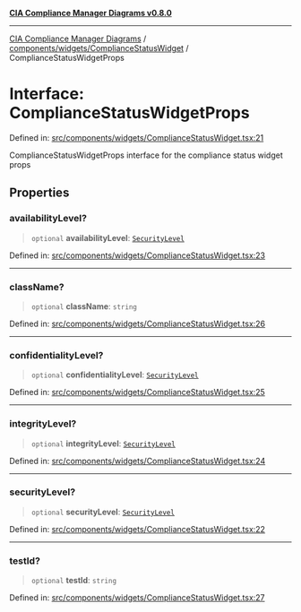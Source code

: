 [**CIA Compliance Manager Diagrams v0.8.0**](../../../../README.md)

***

[CIA Compliance Manager Diagrams](../../../../modules.md) / [components/widgets/ComplianceStatusWidget](../README.md) / ComplianceStatusWidgetProps

# Interface: ComplianceStatusWidgetProps

Defined in: [src/components/widgets/ComplianceStatusWidget.tsx:21](https://github.com/Hack23/cia-compliance-manager/blob/9d71808d079d754f4b85858b6e4ea1bff990b076/src/components/widgets/ComplianceStatusWidget.tsx#L21)

ComplianceStatusWidgetProps interface for the compliance status widget props

## Properties

### availabilityLevel?

> `optional` **availabilityLevel**: [`SecurityLevel`](../../../../types/cia/type-aliases/SecurityLevel.md)

Defined in: [src/components/widgets/ComplianceStatusWidget.tsx:23](https://github.com/Hack23/cia-compliance-manager/blob/9d71808d079d754f4b85858b6e4ea1bff990b076/src/components/widgets/ComplianceStatusWidget.tsx#L23)

***

### className?

> `optional` **className**: `string`

Defined in: [src/components/widgets/ComplianceStatusWidget.tsx:26](https://github.com/Hack23/cia-compliance-manager/blob/9d71808d079d754f4b85858b6e4ea1bff990b076/src/components/widgets/ComplianceStatusWidget.tsx#L26)

***

### confidentialityLevel?

> `optional` **confidentialityLevel**: [`SecurityLevel`](../../../../types/cia/type-aliases/SecurityLevel.md)

Defined in: [src/components/widgets/ComplianceStatusWidget.tsx:25](https://github.com/Hack23/cia-compliance-manager/blob/9d71808d079d754f4b85858b6e4ea1bff990b076/src/components/widgets/ComplianceStatusWidget.tsx#L25)

***

### integrityLevel?

> `optional` **integrityLevel**: [`SecurityLevel`](../../../../types/cia/type-aliases/SecurityLevel.md)

Defined in: [src/components/widgets/ComplianceStatusWidget.tsx:24](https://github.com/Hack23/cia-compliance-manager/blob/9d71808d079d754f4b85858b6e4ea1bff990b076/src/components/widgets/ComplianceStatusWidget.tsx#L24)

***

### securityLevel?

> `optional` **securityLevel**: [`SecurityLevel`](../../../../types/cia/type-aliases/SecurityLevel.md)

Defined in: [src/components/widgets/ComplianceStatusWidget.tsx:22](https://github.com/Hack23/cia-compliance-manager/blob/9d71808d079d754f4b85858b6e4ea1bff990b076/src/components/widgets/ComplianceStatusWidget.tsx#L22)

***

### testId?

> `optional` **testId**: `string`

Defined in: [src/components/widgets/ComplianceStatusWidget.tsx:27](https://github.com/Hack23/cia-compliance-manager/blob/9d71808d079d754f4b85858b6e4ea1bff990b076/src/components/widgets/ComplianceStatusWidget.tsx#L27)
